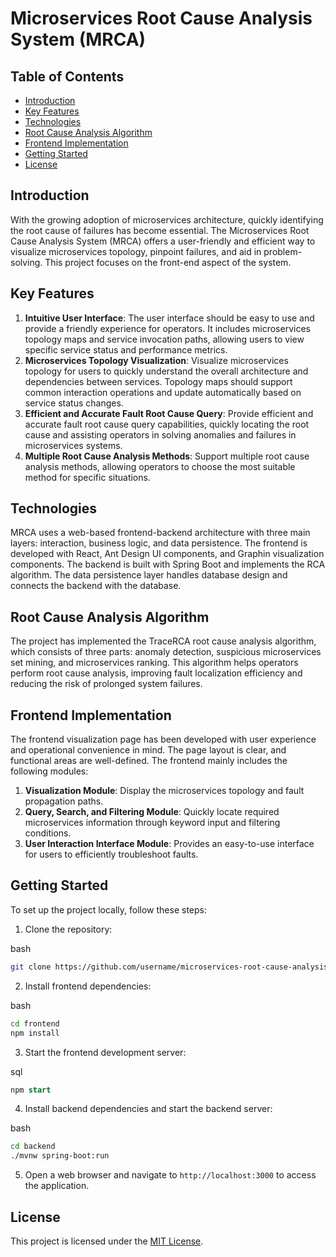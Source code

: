 # Microservices Root Cause Analysis System (MRCA)

## Table of Contents

- [Introduction](#introduction)
- [Key Features](#key-features)
- [Technologies](#technologies)
- [Root Cause Analysis Algorithm](#root-cause-analysis-algorithm)
- [Frontend Implementation](#frontend-implementation)
- [Getting Started](#getting-started)
- [License](#license)

## Introduction

With the growing adoption of microservices architecture, quickly identifying the root cause of failures has become essential. The Microservices Root Cause Analysis System (MRCA) offers a user-friendly and efficient way to visualize microservices topology, pinpoint failures, and aid in problem-solving. This project focuses on the front-end aspect of the system.

## Key Features

1.  **Intuitive User Interface**: The user interface should be easy to use and provide a friendly experience for operators. It includes microservices topology maps and service invocation paths, allowing users to view specific service status and performance metrics.
2.  **Microservices Topology Visualization**: Visualize microservices topology for users to quickly understand the overall architecture and dependencies between services. Topology maps should support common interaction operations and update automatically based on service status changes.
3.  **Efficient and Accurate Fault Root Cause Query**: Provide efficient and accurate fault root cause query capabilities, quickly locating the root cause and assisting operators in solving anomalies and failures in microservices systems.
4.  **Multiple Root Cause Analysis Methods**: Support multiple root cause analysis methods, allowing operators to choose the most suitable method for specific situations.

## Technologies

MRCA uses a web-based frontend-backend architecture with three main layers: interaction, business logic, and data persistence. The frontend is developed with React, Ant Design UI components, and Graphin visualization components. The backend is built with Spring Boot and implements the RCA algorithm. The data persistence layer handles database design and connects the backend with the database.

## Root Cause Analysis Algorithm

The project has implemented the TraceRCA root cause analysis algorithm, which consists of three parts: anomaly detection, suspicious microservices set mining, and microservices ranking. This algorithm helps operators perform root cause analysis, improving fault localization efficiency and reducing the risk of prolonged system failures.

## Frontend Implementation

The frontend visualization page has been developed with user experience and operational convenience in mind. The page layout is clear, and functional areas are well-defined. The frontend mainly includes the following modules:

1.  **Visualization Module**: Display the microservices topology and fault propagation paths.
2.  **Query, Search, and Filtering Module**: Quickly locate required microservices information through keyword input and filtering conditions.
3.  **User Interaction Interface Module**: Provides an easy-to-use interface for users to efficiently troubleshoot faults.

## Getting Started

To set up the project locally, follow these steps:

1.  Clone the repository:

bash

```bash
git clone https://github.com/username/microservices-root-cause-analysis.git
```

2.  Install frontend dependencies:

bash

```bash
cd frontend
npm install
```

3.  Start the frontend development server:

sql

```sql
npm start
```

4.  Install backend dependencies and start the backend server:

bash

```bash
cd backend
./mvnw spring-boot:run
```

5.  Open a web browser and navigate to `http://localhost:3000` to access the application.

## License

This project is licensed under the [MIT License](LICENSE).
